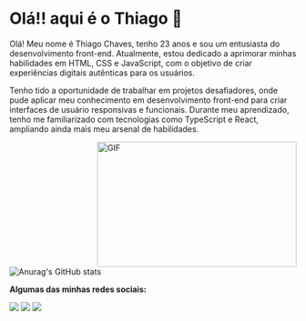 # Olá!! aqui é o Thiago 👋

Olá! Meu nome é Thiago Chaves, tenho 23 anos e sou um entusiasta do desenvolvimento front-end. Atualmente, estou dedicado a aprimorar minhas habilidades em HTML, CSS e JavaScript, com o objetivo de criar experiências digitais autênticas para os usuários.

Tenho tido a oportunidade de trabalhar em projetos desafiadores, onde pude aplicar meu conhecimento em desenvolvimento front-end para criar interfaces de usuário responsivas e funcionais. Durante meu aprendizado, tenho me familiarizado com tecnologias como TypeScript e React, ampliando ainda mais meu arsenal de habilidades.

 <img align="right" alt="GIF" src="https://github.com/abhisheknaiidu/abhisheknaiidu/blob/master/code.gif?raw=true" width="350" height="220" />
  
  
  ![Anurag's GitHub stats](https://github-readme-stats.vercel.app/api?username=aghiot61&theme=tokyonight&show_icons=true)
  
  
  **Algumas das minhas redes sociais:**
  
  <div>
  <a href="https://www.instagram.com/thiagosc61/" target="_blank"><img src="https://img.shields.io/badge/-Instagram-%23E4405F?style=for-the-badge&logo=instagram&logoColor=white" target="_blank"></a>
  <a href = "mailto:contatothiagoschaves61@gmail.com"><img src="https://img.shields.io/badge/-Gmail-%23333?style=for-the-badge&logo=gmail&logoColor=white" target="_blank"></a>
   <a href="https://www.linkedin.com/in/thiago-chaves-2469b6218/" target="_blank"><img src="https://img.shields.io/badge/-LinkedIn-%230077B5?style=for-the-badge&logo=linkedin&logoColor=white" target="_blank"></a> 
</div>
